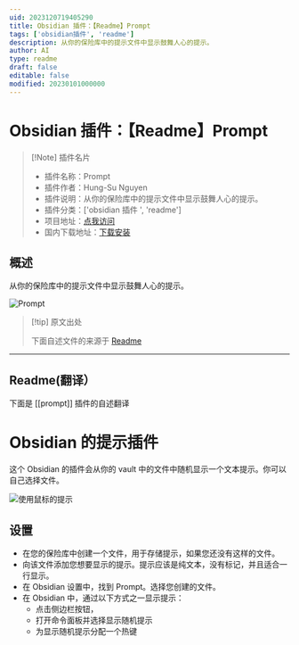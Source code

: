 ```yaml
---
uid: 2023120719405290
title: Obsidian 插件：【Readme】Prompt
tags: ['obsidian插件', 'readme']
description: 从你的保险库中的提示文件中显示鼓舞人心的提示。
author: AI
type: readme
draft: false
editable: false
modified: 20230101000000
---
```


# Obsidian 插件：【Readme】Prompt

> [!Note] 插件名片
> - 插件名称：Prompt
> - 插件作者：Hung-Su Nguyen
> - 插件说明：从你的保险库中的提示文件中显示鼓舞人心的提示。
> - 插件分类：['obsidian 插件 ', 'readme']
> - 项目地址：[点我访问](https://github.com/hungsu/obsidian-prompt)
> - 国内下载地址：[下载安装](https://pkmer.cn/products/plugin/pluginMarket/?prompt)

## 概述

从你的保险库中的提示文件中显示鼓舞人心的提示。

![Prompt](https://cdn.pkmer.cn/covers/prompt.gif)

> [!tip] 原文出处
>
>下面自述文件的来源于 [Readme](https://ghproxy.net/https://raw.githubusercontent.com/hungsu/obsidian-prompt/master/README.md)
>

---

## Readme(翻译）

下面是 [[prompt]] 插件的自述翻译

# Obsidian 的提示插件

这个 Obsidian 的插件会从你的 vault 中的文件中随机显示一个文本提示。你可以自己选择文件。

![使用鼠标的提示](https://cdn.pkmer.cn/covers/prompt_1_0.gif)

## 设置

- 在您的保险库中创建一个文件，用于存储提示，如果您还没有这样的文件。
- 向该文件添加您想要显示的提示。提示应该是纯文本，没有标记，并且适合一行显示。
- 在 Obsidian 设置中，找到 Prompt。选择您创建的文件。
- 在 Obsidian 中，通过以下方式之一显示提示：
  - 点击侧边栏按钮，
  - 打开命令面板并选择显示随机提示
  - 为显示随机提示分配一个热键



